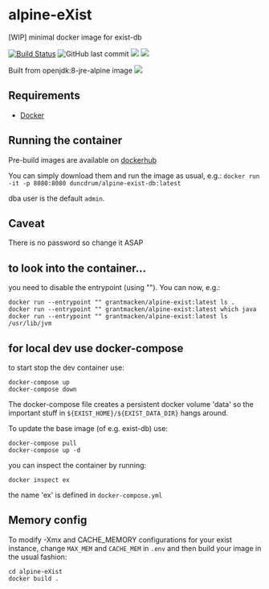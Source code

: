 # alpine-eXist
[WIP] minimal docker image for exist-db

[![Build Status](https://travis-ci.org/duncdrum/alpine-eXist.svg?branch=master)](https://travis-ci.org/duncdrum/alpine-eXist)
![GitHub last commit](https://img.shields.io/github/last-commit/grantmacken/alpine-eXist.svg)
[![](https://images.microbadger.com/badges/image/grantmacken/alpine-exist.svg)](https://microbadger.com/images/grantmacken/alpine-exist "Get your own image badge on microbadger.com")
[![](https://images.microbadger.com/badges/version/grantmacken/alpine-exist.svg)](https://microbadger.com/images/grantmacken/alpine-exist "Get your own version badge on microbadger.com")

Built from openjdk:8-jre-alpine image [![](https://images.microbadger.com/badges/image/openjdk:8-jre-alpine.svg)](https://microbadger.com/images/openjdk:8-jre-alpine "Get your own image badge on microbadger.com")

## Requirements
*   [Docker](https://www.docker.com)

## Running the container
Pre-build images are available on [dockerhub](https://hub.docker.com/r/duncdrum/alpine-exist-db/)

You can simply download them and run the image as usual, e.g.:
`docker run -it -p 8080:8080 duncdrum/alpine-exist-db:latest`

dba user is the default `admin`.

## Caveat
There is no password so change it ASAP


## to look into the container...
you need to disable the entrypoint (using ""). You can now, e.g.:

```
docker run --entrypoint "" grantmacken/alpine-exist:latest ls .
docker run --entrypoint "" grantmacken/alpine-exist:latest which java
docker run --entrypoint "" grantmacken/alpine-exist:latest ls /usr/lib/jvm
```


## for local dev use docker-compose
to start stop the dev container use:
```
docker-compose up
docker-compose down
```

The docker-compose file creates a
persistent docker volume 'data' so the
important stuff in `${EXIST_HOME}/${EXIST_DATA_DIR}`
hangs around.

To update the base image (of e.g. exist-db) use:
```
docker-compose pull
docker-compose up -d
```

you can inspect the container by running:
```
docker inspect ex
```
the name 'ex' is defined in `docker-compose.yml`

## Memory config
To modify -Xmx and CACHE_MEMORY configurations for your exist instance, change `MAX_MEM` and `CACHE_MEM` in `.env` and then build your image in the usual fashion:

```
cd alpine-eXist
docker build .
```
